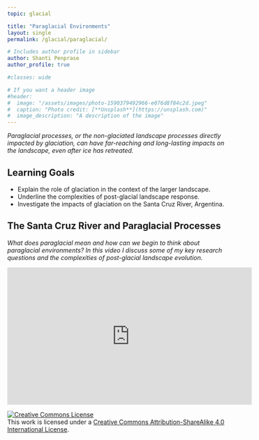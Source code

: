 ```yaml
---
topic: glacial

title: "Paraglacial Environments"
layout: single
permalink: /glacial/paraglacial/

# Includes author profile in sidebar
author: Shanti Penprase
author_profile: true

#classes: wide

# If you want a header image
#header:
#  image: "/assets/images/photo-1590379492966-e076d8f84c2d.jpeg"
#  caption: "Photo credit: [**Unsplash**](https://unsplash.com)"
#  image_description: "A description of the image"
---
```

*Paraglacial processes, or the non-glaciated landscape processes directly impacted by glaciation, can have far-reaching and long-lasting impacts on the landscape, even after ice has retreated.*

## Learning Goals
* Explain the role of glaciation in the context of the larger landscape.
* Underline the complexities of post-glacial landscape response.
* Investigate the impacts of glaciation on the Santa Cruz River, Argentina.

## The Santa Cruz River and Paraglacial Processes
*What does paraglacial mean and how can we begin to think about paraglacial environments? In this video I discuss some of my key research questions and the complexities of post-glacial landscape evolution.*
<iframe width="560" height="315" src="https://www.youtube.com/embed/1SRf3lGB068" frameborder="0" allow="accelerometer; autoplay; clipboard-write; encrypted-media; gyroscope; picture-in-picture" allowfullscreen></iframe>


<a rel="license" href="http://creativecommons.org/licenses/by-sa/4.0/"><img alt="Creative Commons License" style="border-width:0" src="https://i.creativecommons.org/l/by-sa/4.0/88x31.png" /></a><br />This work is licensed under a <a rel="license" href="http://creativecommons.org/licenses/by-sa/4.0/">Creative Commons Attribution-ShareAlike 4.0 International License</a>.
